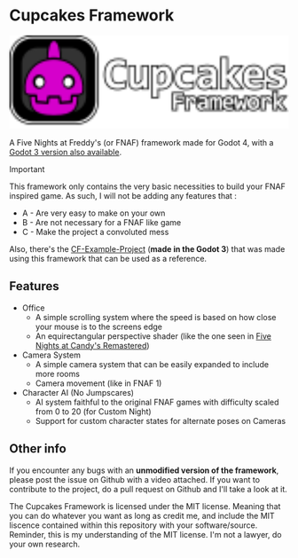# Cupcakes Framework

<p align="center">
<img src=".github/cupcake_logo.svg" width="577" alt="Cupcakes Framework logo">
</p>

A Five Nights at Freddy's (or FNAF) framework made for Godot 4, with a [Godot 3 version also available](https://github.com/Oplexitie/Cupcakes-Framework/tree/godot3).

>[!IMPORTANT]
>This framework only contains the very basic necessities to build your FNAF inspired game.
>As such, I will not be adding any features that :
>  - A - Are very easy to make on your own
>  - B - Are not necessary for a FNAF like game
>  - C - Make the project a convoluted mess

Also, there's the [CF-Example-Project](https://github.com/Oplexitie/CF-Example-Project/tree/main) (**made in the Godot 3**) that was made using this framework that can be used as a reference.
## Features

- Office
  - A simple scrolling system where the speed is based on how close your mouse is to the screens edge
  - An equirectangular perspective shader (like the one seen in [Five Nights at Candy's Remastered](https://gamejolt.com/games/five-nights-at-candy-s-remastered/426659))
- Camera System
  - A simple camera system that can be easily expanded to include more rooms
  - Camera movement (like in FNAF 1)
- Character AI (No Jumpscares)
  - AI system faithful to the original FNAF games with difficulty scaled from 0 to 20 (for Custom Night)
  - Support for custom character states for alternate poses on Cameras
 
 ## Other info

If you encounter any bugs with an **unmodified version of the framework**, please post the issue on Github with a video attached.
If you want to contribute to the project, do a pull request on Github and I'll take a look at it.

The Cupcakes Framework is licensed under the MIT license.
Meaning that you can do whatever you want as long as credit me, and include the MIT liscence contained within this repository with your software/source.
Reminder, this is my understanding of the MIT license. I'm not a lawyer, do your own research.
